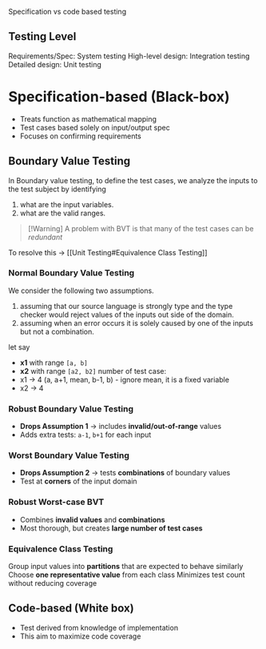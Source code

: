 Specification vs code based testing
## Testing Level
Requirements/Spec: System testing
High-level design: Integration testing
Detailed design: Unit testing

# Specification-based (Black-box)
- Treats function as mathematical mapping
- Test cases based solely on input/output spec
- Focuses on confirming requirements

## Boundary Value Testing
In Boundary value testing, to define the test cases, we analyze the inputs to the test subject by identifying
1. what are the input variables.
2. what are the valid ranges.

>[!Warning] A problem with BVT is that many of the test cases can be *redundant*

To resolve this -> [[Unit Testing#Equivalence Class Testing]]
### Normal Boundary Value Testing
We consider the following two assumptions.
1. assuming that our source language is strongly type and the type checker would reject values of the inputs out side of the domain.
2. assuming when an error occurs it is solely caused by one of the inputs but not a combination.

let say
- **x1** with range `[a, b]` 
- **x2** with range `[a2, b2]`
number of test case: 
- x1 -> 4 (a, a+1, mean, b-1, b) - ignore mean, it is a fixed variable
- x2 -> 4

### Robust Boundary Value Testing 
- **Drops Assumption 1** → includes **invalid/out-of-range** values
- Adds extra tests: `a-1`, `b+1` for each input

### Worst Boundary Value Testing
- **Drops Assumption 2** → tests **combinations** of boundary values
- Test at **corners** of the input domain

### Robust Worst-case BVT
- Combines **invalid values** and **combinations**
- Most thorough, but creates **large number of test cases**

### Equivalence Class Testing
Group input values into **partitions** that are expected to behave similarly
Choose **one representative value** from each class
Minimizes test count without reducing coverage
## Code-based (White box)
- Test derived from knowledge of implementation
- This aim to maximize code coverage
